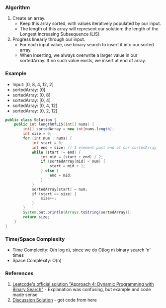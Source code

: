 ### Algorithm

1. Create an array.
    - Keep this array sorted, with values iteratively populated by our input.
    - The length of this array will represent our solution: the length of the Longest Increasing Subsequence (LIS).
1. Progress linearly through our input.
    - For each input value, use binary search to insert it into our sorted array.
    - When inserting, we always overwrite a larger value in our sortedArray. If no such value exists, we insert at end of array.

### Example

- Input: [0, 8, 4, 12, 2]
- sortedArray: [0]
- sortedArray: [0, 8]
- sortedArray: [0, 4]
- sortedArray: [0, 4, 12]
- sortedArray: [0, 2, 12]

```java
public class Solution {
    public int lengthOfLIS(int[] nums) {
        int[] sortedArray = new int[nums.length];
        int size = 0;
        for (int num : nums) {
            int start = 0;
            int end = size; // 1 element past end of our sortedArray
            while (start != end) {
                int mid = (start + end) / 2;
                if (sortedArray[mid] < num) {
                    start = mid + 1;
                } else {
                    end = mid;
                }
            }
            sortedArray[start] = num;
            if (start == size) {
                size++;
            }
        }
        System.out.println(Arrays.toString(sortedArray));
        return size;
    }
}
```

### Time/Space Complexity
- Time Complexity: O(n log n), since we do O(log n) binary search 'n' times
- Space Complexity: O(n)

### References

1. [Leetcode's official solution "Approach 4: Dynamic Programming with Binary Search"](https://leetcode.com/problems/longest-increasing-subsequence/solution/) - Explanation was confusing, but example and code made sense
1. [Discussion Solution](https://leetcode.com/problems/longest-increasing-subsequence/discuss/74824) - got code from here

